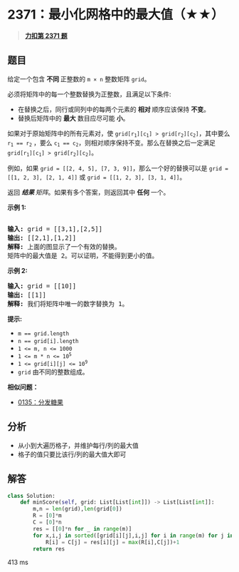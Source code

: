 # 2371：最小化网格中的最大值（★★）


> <u>**[力扣第 2371 题](https://leetcode.cn/problems/minimize-maximum-value-in-a-grid/)**</u>

## 题目

<p>给定一个包含 <strong>不同 </strong>正整数的 <code>m × n</code> 整数矩阵 <code>grid</code>。</p>

<p>必须将矩阵中的每一个整数替换为正整数，且满足以下条件:</p>

<ul>
<li>在替换之后，同行或同列中的每两个元素的 <strong>相对 </strong>顺序应该保持 <strong>不变</strong>。</li>
<li>替换后矩阵中的 <strong>最大</strong> 数目应尽可能 <strong>小</strong>。</li>
</ul>

<p>如果对于原始矩阵中的所有元素对，使 <code>grid[r<sub>1</sub>][c<sub>1</sub>] &gt; grid[r<sub>2</sub>][c<sub>2</sub>]</code>，其中要么 <code>r<sub>1</sub> == r<sub>2</sub></code> ，要么 <code>c<sub>1</sub> == c<sub>2</sub></code>，则相对顺序保持不变。那么在替换之后一定满足 <code>grid[r<sub>1</sub>][c<sub>1</sub>] &gt; grid[r<sub>2</sub>][c<sub>2</sub>]</code>。</p>

<p>例如，如果 <code>grid = [[2, 4, 5], [7, 3, 9]]</code>，那么一个好的替换可以是 <code>grid = [[1, 2, 3], [2, 1, 4]]</code> 或 <code>grid = [[1, 2, 3], [3, 1, 4]]</code>。</p>

<p>返回 <em><strong>结果 </strong>矩阵</em>。如果有多个答案，则返回其中 <strong>任何 </strong>一个。</p>



<p><strong>示例 1:</strong></p>
<img alt="" src="https://assets.leetcode.com/uploads/2022/08/09/grid2drawio.png" />
<pre>
<strong>输入:</strong> grid = [[3,1],[2,5]]
<strong>输出:</strong> [[2,1],[1,2]]
<strong>解释:</strong> 上面的图显示了一个有效的替换。
矩阵中的最大值是 2。可以证明，不能得到更小的值。
</pre>

<p><strong>示例 2:</strong></p>

<pre>
<strong>输入:</strong> grid = [[10]]
<strong>输出:</strong> [[1]]
<strong>解释:</strong> 我们将矩阵中唯一的数字替换为 1。
</pre>



<p><strong>提示:</strong></p>

<ul>
<li><code>m == grid.length</code></li>
<li><code>n == grid[i].length</code></li>
<li><code>1 &lt;= m, n &lt;= 1000</code></li>
<li><code>1 &lt;= m * n &lt;= 10<sup>5</sup></code></li>
<li><code>1 &lt;= grid[i][j] &lt;= 10<sup>9</sup></code></li>
<li><code>grid</code> 由不同的整数组成。</li>
</ul>


**相似问题：**
- [0135：分发糖果](/leetcode/0135)


## 分析

- 从小到大遍历格子，并维护每行/列的最大值
- 格子的值只要比该行/列的最大值大即可

## 解答

```python
class Solution:
    def minScore(self, grid: List[List[int]]) -> List[List[int]]:
        m,n = len(grid),len(grid[0])
        R = [0]*m
        C = [0]*n
        res = [[0]*n for _ in range(m)]
        for x,i,j in sorted([grid[i][j],i,j] for i in range(m) for j in range(n)):
            R[i] = C[j] = res[i][j] = max(R[i],C[j])+1
        return res
```
413 ms

